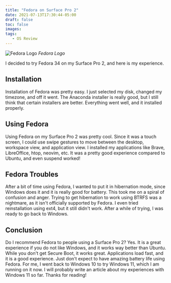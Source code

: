 ```yaml
---
title: "Fedora on Surface Pro 2"
date: 2021-07-13T17:30:44-05:00
draft: false
toc: false
images: 
tags: 
   - OS Review
---
```

![Fedora Logo](/post-photos/fedora-logo.jpg)
_Fedora Logo_

I decided to try Fedora 34 on my Surface Pro 2, and here is my experience.

## Installation
Installation of Fedora was pretty easy. I just selected my disk, changed my timezone, and off it went. The Anaconda installer is really good, but I still think that certain installers are better. Everything went well, and it installed properly.

## Using Fedora
Using Fedora on my Surface Pro 2 was pretty cool. Since it was a touch screen, I could use swipe gestures to move between the desktop, workspace view, and application view. I installed my applications like Brave, LibreOffice, htop, neovim, etc. It was a pretty good experience compared to Ubuntu, and even suspend worked!

## Fedora Troubles
After a bit of time using Fedora, I wanted to put it in hibernation mode, since Windows does it and it is really good for battery. This took me on a spiral of confusion and anger. Trying to get hibernation to work using BTRFS was a nightmare, as it isn't officially supported by Fedora. I even tried reinstallation using ext4, but it still didn't work. After a while of trying, I was ready to go back to Windows.

## Conclusion
Do I recommend Fedora to people using a Surface Pro 2? Yes. It is a great experience if you do not like Windows, and it works way better than Ubuntu. While you don't get Secure Boot, it works great. Applications load fast, and it is a good experience. Just don't expect to have amazing battery life using Fedora. For me, I went back to Windows 10 to try Windows 11, which I am running on it now. I will probably write an article about my experiences with Windows 11 so far. Thanks for reading!
